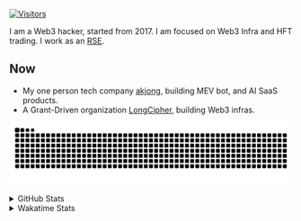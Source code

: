 <!-- markdownlint-disable MD041 MD010 MD033 -->
[![Visitors](https://api.visitorbadge.io/api/daily?path=Akagi201%2FAkagi201&label=Visitors%20Today&countColor=%2337d67a)](https://visitorbadge.io/status?path=Akagi201%2FAkagi201)

I am a Web3 hacker, started from 2017. I am focused on Web3 Infra and HFT trading.
I work as an [RSE](https://us-rse.org/about/what-is-an-rse/).

## Now

* My one person tech company [akjong](https://github.com/akjong), building MEV bot, and AI SaaS products.
* A Grant-Driven organization [LongCipher](https://github.com/longcipher), building Web3 infras.

[![github contribution grid snake animation](https://raw.githubusercontent.com/Akagi201/Akagi201/output/github-contribution-grid-snake.svg#gh-light-mode-only)](https://github.com/Akagi201)

<details>
<summary>GitHub Stats</summary>
  <a href="https://github.com/Akagi201"><img alt="Profile Detail" src="https://raw.githubusercontent.com/Akagi201/Akagi201/master/profile-summary-card-output/dracula/0-profile-details.svg" /></a>
  <a href="https://github.com/Akagi201"><img alt="Github Stats" src="https://raw.githubusercontent.com/Akagi201/Akagi201/master/profile-summary-card-output/dracula/3-stats.svg" /></a>
  <a href="https://github.com/Akagi201"><img alt="Lang By Commits" src="https://raw.githubusercontent.com/Akagi201/Akagi201/master/profile-summary-card-output/dracula/2-most-commit-language.svg" /></a>
</details>

<details>
<summary>Wakatime Stats</summary>
<br>

<!--START_SECTION:waka-->

```txt
From: 22 July 2025 - To: 29 July 2025

Total Time: 33 hrs 32 mins

Other              13 hrs 46 mins  ██████████▒░░░░░░░░░░░░░░   41.06 %
sh                 7 hrs 10 mins   █████▒░░░░░░░░░░░░░░░░░░░   21.41 %
TOML               4 hrs 9 mins    ███░░░░░░░░░░░░░░░░░░░░░░   12.38 %
Rust               3 hrs 42 mins   ██▓░░░░░░░░░░░░░░░░░░░░░░   11.05 %
Markdown           1 hr 38 mins    █▒░░░░░░░░░░░░░░░░░░░░░░░   04.87 %
Python             58 mins         ▓░░░░░░░░░░░░░░░░░░░░░░░░   02.93 %
Zig                31 mins         ▒░░░░░░░░░░░░░░░░░░░░░░░░   01.59 %
TypeScript         23 mins         ▒░░░░░░░░░░░░░░░░░░░░░░░░   01.19 %
SCSS               23 mins         ▒░░░░░░░░░░░░░░░░░░░░░░░░   01.18 %
Text               11 mins         ░░░░░░░░░░░░░░░░░░░░░░░░░   00.58 %
```

<!--END_SECTION:waka-->

</details>
